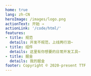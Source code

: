 ```yaml
---
home: true
lang: zh-CN
heroImage: /images/logo.png
actionText: 开始 →
actionLink: '/code/html/'
features:
- title: 规范
  details: 开发不规范，上线两行泪~
- title: 组件
  details: 这里有你想要的日常开发工具~
- title: 掘金
  details: 我的掘金
footer: Copyright © 2020-present TTF
---
```

